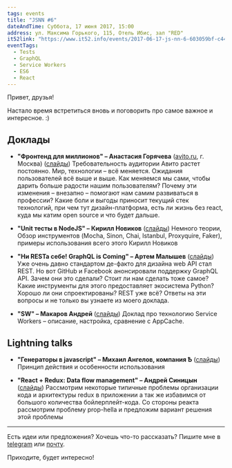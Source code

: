```yaml
---
tags: events
title: "JSNN #6"
dateAndTime: Суббота, 17 июня 2017, 15:00
address: ул. Максима Горького, 115, Отель Ибис, зал "RED"
it52link: "https://www.it52.info/events/2017-06-17-js-nn-6-603059bf-c448-472e-b689-381684f8b4dd/"
eventTags:
  - Tests
  - GraphQL
  - Service Workers
  - ES6
  - React
---
```


Привет, друзья!

Настало время встретиться вновь и поговорить про самое важное и интересное. :)

## Доклады

* **"Фронтенд для миллионов" – Анастасия Горячева** ([avito.ru](https://www.avito.ru/), г. Москва) ([слайды](https://www.slideshare.net/negoryacheva/ss-77015972))
  Требовательность аудитории Авито растет постоянно. Мир, технологии – всё меняется. Ожидания пользователей всё выше и выше.
Как меняемся мы сами, чтобы дарить больше радости нашим пользователям? Почему эти изменения – внезапно – помогают нам самим развиваться в профессии? Какие боли и выгоды приносит текущий стек технологий, при чем тут дизайн-платформа, есть ли жизнь без react, куда мы катим open source и что будет дальше.

* **"Unit тесты в NodeJS" – Кирилл Новиков** ([слайды](https://github.com/kirill3333/jsnn_6/blob/master/Unit%20testing%20in%20Node%20JS.pdf))
  Немного теории, Обзор инструментов (Mocha, Sinon, Chai, Istanbul, Proxyquire, Faker), примеры использования всего этого
Кирилл Новиков

* **"Ни RESТа себе! GraphQL is Coming" – Артем Малышев** ([слайды](http://proofit404.github.io/talks/graphql-relay))
  Уже очень давно стандартом де-факто для дизайна web API стал REST. Но вот GitHub и Facebook анонсировали поддержку GraphQL API. Зачем они это сделали? Стоит ли нам сделать тоже самое? Какие инструменты для этого предоставляет экосистема Python? Хорошо ли они спроектированы? REST уже всё? Ответы на эти вопросы и не только вы узнаете из моего доклада.

* **"SW" – Макаров Андрей** ([слайды](https://r3nya.github.io/sw-intro/))
  Доклад про технологию Service Workers – описание, настройка, сравнение с AppCache.
    
## Lightning talks

* **"Генераторы в javascript" – Михаил Ангелов, компания Ѣ** ([слайды](https://mikhail-angelov.github.io/presentation-generators/#/))
  Принцип действия и особенности использования


* **"React + Redux: Data flow management" – Андрей Синицын** ([слайды](http://slides.com/andreysinitsyn-asn007/deck))
  Рассмотрим некоторые типичные проблемы организации кода и архитектуры redux в приложении а так же избавимся от большого количества бойлерплейт-кода. Со стороны реакта рассмотрим проблему prop-hellа и предложим вариант решения этой проблемы


----

Есть идеи или предложения? Хочешь что-то рассказать?
Пишите мне в [telegram](https://t.me/r3nya) или [почту](mailto:me@r3nya.ru).

Приходите, будет интересно!
